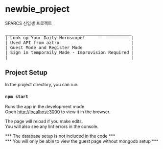# newbie_project

SPARCS 신입생 프로젝트

<pre>
_________________________________________________    
| Look up Your Daily Horoscope!                  |   
| Used API from aztro                            |   
| Guest Mode and Register Mode                   |   
| Sign in temporaily Made - Improvision Required |   
|________________________________________________|   
</pre>

## Project Setup

In the project directory, you can run:

### `npm start`

Runs the app in the development mode.\
Open [http://localhost:3000](http://localhost:3000) to view it in the browser.

The page will reload if you make edits.\
You will also see any lint errors in the console.

*** The database setup is not included in the code ***   
*** You will only be able to view the guest page without mongodb setup ***
